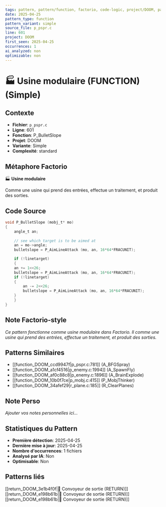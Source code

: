 ```yaml
---
tags: pattern, pattern/function, factorio, code-logic, project/DOOM, pattern/variant/simple
date: 2025-04-25
pattern_type: function
pattern_variant: simple
source_file: p_pspr.c
line: 601
project: DOOM
first_seen: 2025-04-25
occurrences: 1
ai_analyzed: non
optimizable: non
---
```


# 🏭 Usine modulaire (FUNCTION) (Simple)

## Contexte
- **Fichier**: `p_pspr.c`
- **Ligne**: 601
- **Fonction**: P_BulletSlope
- **Projet**: DOOM
- **Variante**: Simple
- **Complexité**: standard

## Métaphore Factorio
🏭 **Usine modulaire**

Comme une usine qui prend des entrées, effectue un traitement, et produit des sorties.

## Code Source
```c
void P_BulletSlope (mobj_t*	mo)
{
    angle_t	an;
    
    // see which target is to be aimed at
    an = mo->angle;
    bulletslope = P_AimLineAttack (mo, an, 16*64*FRACUNIT);

    if (!linetarget)
    {
	an += 1<<26;
	bulletslope = P_AimLineAttack (mo, an, 16*64*FRACUNIT);
	if (!linetarget)
	{
	    an -= 2<<26;
	    bulletslope = P_AimLineAttack (mo, an, 16*64*FRACUNIT);
	}
    }
}
```

## Note Factorio-style
*Ce pattern fonctionne comme usine modulaire dans Factorio. Il comme une usine qui prend des entrées, effectue un traitement, et produit des sorties.*

## Patterns Similaires
- [[function_DOOM_ccd9947f|p_pspr.c:781]] (A_BFGSpray)
- [[function_DOOM_a1cf4516|p_enemy.c:1994]] (A_SpawnFly)
- [[function_DOOM_af0c88c8|p_enemy.c:1896]] (A_BrainExplode)
- [[function_DOOM_10b0f7ce|p_mobj.c:415]] (P_MobjThinker)
- [[function_DOOM_34afef29|r_plane.c:185]] (R_ClearPlanes)

## Note Perso
*Ajouter vos notes personnelles ici...*

## Statistiques du Pattern
- **Première détection**: 2025-04-25
- **Dernière mise à jour**: 2025-04-25
- **Nombre d'occurrences**: 1 fichiers
- **Analysé par IA**: Non
- **Optimisable**: Non

## Patterns liés
[[return_DOOM_3e1b4f0f|🚚 Convoyeur de sortie (RETURN)]]
[[return_DOOM_e198b61b|🚚 Convoyeur de sortie (RETURN)]]
[[return_DOOM_e198b61b|🚚 Convoyeur de sortie (RETURN)]]
